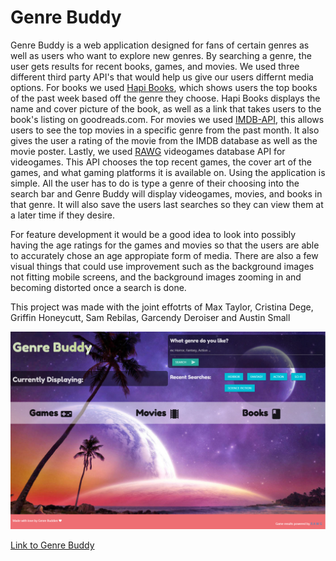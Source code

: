 # Genre Buddy

Genre Buddy is a web application designed for fans of certain genres as well as users who want to explore new genres. By searching a genre, the user gets results for recent books, games, and movies.
We used three different third party API's that would help us give our users differnt media options. For books we used [Hapi Books](https://rapidapi.com/roftcomp-laGmBwlWLm/api/hapi-books/), which shows users the top books of the past week based off the genre they choose. Hapi Books displays the name and cover picture of the book, as well as a link that takes users to the book's listing on goodreads.com.
For movies we used [IMDB-API](https://imdb-api.com/), this allows users to see the top movies in a specific genre from the past month. It also gives the user a rating of the movie from the IMDB database as well as the movie poster.
Lastly, we used [RAWG](https://rawg.io/apidocs) videogames database API for videogames. This API chooses the top recent games, the cover art of the games, and what gaming platforms it is available on.
Using the application is simple. All the user has to do is type a genre of their choosing into the search bar and Genre Buddy will display videogames, movies, and books in that genre. It will also save the users last searches so they can view them at a later time if they desire.

For feature development it would be a good idea to look into possibly having the age ratings for the games and movies so that the users are able to accurately chose an age appropiate form of media. There are also a few visual things that could use improvement such as the background images not fitting mobile screens, and the background images zooming in and becoming distorted once a search is done.

This project was made with the joint effotrts of Max Taylor, Cristina Dege, Griffin Honeycutt, Sam Rebilas, Garcendy Deroiser and Austin Small

![deployed application](./assets/images/screenshot.PNG)

[Link to Genre Buddy](https://maxbransontaylor.github.io/genre-buddy/)
